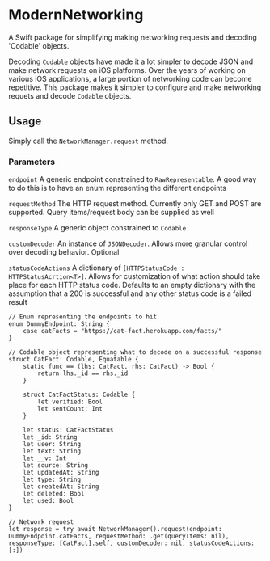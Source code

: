 # ModernNetworking

A Swift package for simplifying making networking requests and decoding 'Codable' objects.

Decoding `Codable` objects have made it a lot simpler to decode JSON and make network requests on iOS platforms. Over the years of working on various iOS applications, a large portion of networking code can become repetitive. This package makes it simpler to configure and make networking requets and decode `Codable` objects.

## Usage

Simply call the `NetworkManager.request` method. 

### Parameters

`endpoint`
A generic endpoint constrained to `RawRepresentable`. A good way to do this is to have an enum representing the different endpoints

`requestMethod`
The HTTP request method. Currently only GET and POST are supported. Query items/request body can be supplied as well

`responseType`
A generic object constrained to `Codable`

`customDecoder`
An instance of `JSONDecoder`. Allows more granular control over decoding behavior. Optional

`statusCodeActions`
A dictionary of `[HTTPStatusCode : HTTPStatusAcrtion<T>]`. Allows for customization of what action should take place for each HTTP status code. Defaults to an empty dictionary with the assumption that a 200 is successful and any other status code is a failed result

```
// Enum representing the endpoints to hit
enum DummyEndpoint: String {
    case catFacts = "https://cat-fact.herokuapp.com/facts/"
}

// Codable object representing what to decode on a successful response
struct CatFact: Codable, Equatable {
    static func == (lhs: CatFact, rhs: CatFact) -> Bool {
        return lhs._id == rhs._id
    }
    
    struct CatFactStatus: Codable {
        let verified: Bool
        let sentCount: Int
    }
    
    let status: CatFactStatus
    let _id: String
    let user: String
    let text: String
    let __v: Int
    let source: String
    let updatedAt: String
    let type: String
    let createdAt: String
    let deleted: Bool
    let used: Bool
}

// Network request
let response = try await NetworkManager().request(endpoint: DummyEndpoint.catFacts, requestMethod: .get(queryItems: nil), responseType: [CatFact].self, customDecoder: nil, statusCodeActions: [:])


